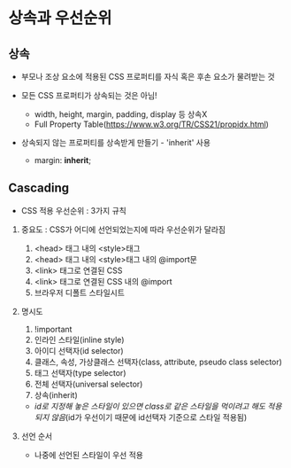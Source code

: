 # 상속과 우선순위

## 상속

- 부모나 조상 요소에 적용된 CSS 프로퍼티를 자식 혹은 후손 요소가 물려받는 것

- 모든 CSS 프로퍼티가 상속되는 것은 아님!

  - width, height, margin, padding, display 등 상속X
  - Full Property Table(https://www.w3.org/TR/CSS21/propidx.html)

- 상속되지 않는 프로퍼티를 상속받게 만들기 - 'inherit' 사용
  - margin: **inherit**;

## Cascading

- CSS 적용 우선순위 : 3가지 규칙

1. 중요도 : CSS가 어디에 선언되었는지에 따라 우선순위가 달라짐

   1. \<head> 태그 내의 \<style>태그
   2. \<head> 태그 내의 \<style>태그 내의 \@import문
   3. \<link> 태그로 연결된 CSS
   4. \<link> 태그로 연결된 CSS 내의 \@import
   5. 브라우저 디폴트 스타일시트

2. 명시도

   1. !important
   2. 인라인 스타일(inline style)
   3. 아이디 선택자(id selector)
   4. 클래스, 속성, 가상클래스 선택자(class, attribute, pseudo class selector)
   5. 태그 선택자(type selector)
   6. 전체 선택자(universal selector)
   7. 상속(inherit)

   - _id로 지정해 놓은 스타일이 있으면 class로 같은 스타일을 먹이려고 해도 적용되지 않음_(id가 우선이기 때문에 id선택자 기준으로 스타일 적용됨)

3. 선언 순서

   - 나중에 선언된 스타일이 우선 적용
